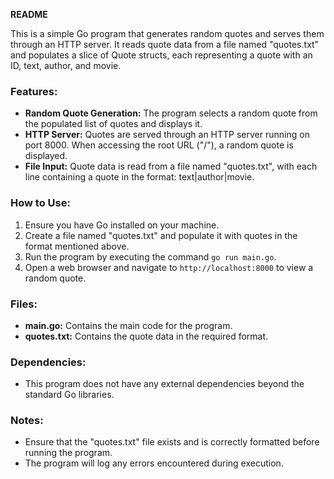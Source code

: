 **README**

This is a simple Go program that generates random quotes and serves them through an HTTP server. It reads quote data from a file named "quotes.txt" and populates a slice of Quote structs, each representing a quote with an ID, text, author, and movie.

### Features:
- **Random Quote Generation:** The program selects a random quote from the populated list of quotes and displays it.
- **HTTP Server:** Quotes are served through an HTTP server running on port 8000. When accessing the root URL ("/"), a random quote is displayed.
- **File Input:** Quote data is read from a file named "quotes.txt", with each line containing a quote in the format: text|author|movie.

### How to Use:
1. Ensure you have Go installed on your machine.
2. Create a file named "quotes.txt" and populate it with quotes in the format mentioned above.
3. Run the program by executing the command `go run main.go`.
4. Open a web browser and navigate to `http://localhost:8000` to view a random quote.

### Files:
- **main.go:** Contains the main code for the program.
- **quotes.txt:** Contains the quote data in the required format.

### Dependencies:
- This program does not have any external dependencies beyond the standard Go libraries.

### Notes:
- Ensure that the "quotes.txt" file exists and is correctly formatted before running the program.
- The program will log any errors encountered during execution.
